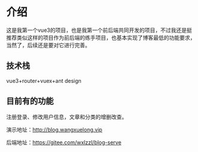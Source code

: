 # 介绍

这是我第一个vue3的项目，也是我第一个前后端共同开发的项目，不过我还是挺推荐类似这样的项目作为前后端的练手项目，也基本实现了博客最低的功能要求，当然了，后续还是要对它进行完善。

## 技术栈

vue3+router+vuex+ant design

## 目前有的功能

注册登录、修改用户信息，文章和分类的增删改查。

演示地址：http://blog.wangxuelong.vip

后端地址：https://gitee.com/wxlzzl/blog-serve